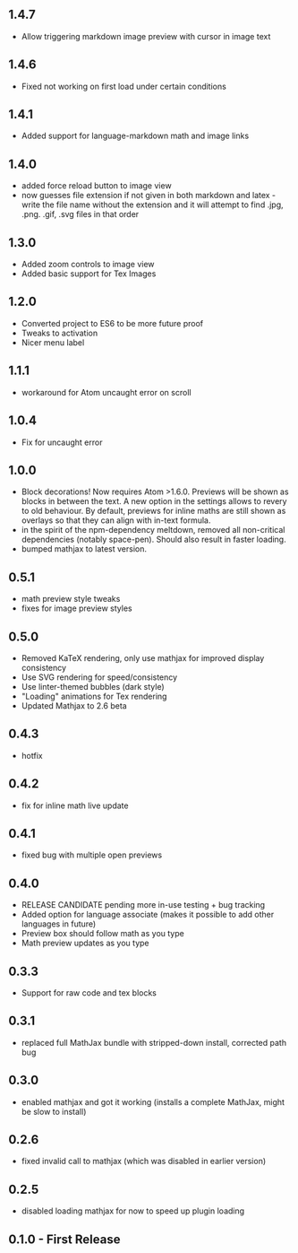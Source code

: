 ## 1.4.7
- Allow triggering markdown image preview with cursor in image text

## 1.4.6
- Fixed not working on first load under certain conditions

## 1.4.1
- Added support for language-markdown math and image links

## 1.4.0
- added force reload button to image view
- now guesses file extension if not given in both markdown and latex - write the file name without the extension and it will attempt to find .jpg, .png. .gif, .svg files in that order

## 1.3.0
- Added zoom controls to image view
- Added basic support for Tex Images


## 1.2.0
- Converted project to ES6 to be more future proof
- Tweaks to activation
- Nicer menu label


## 1.1.1
- workaround for Atom uncaught error on scroll

## 1.0.4
- Fix for uncaught error

## 1.0.0
- Block decorations! Now requires Atom >1.6.0. Previews will be shown as blocks in between the text. A new option in the settings allows to revery to old behaviour. By default, previews for inline maths are still shown as overlays so that they can align with in-text formula.
- in the spirit of the npm-dependency meltdown, removed all non-critical dependencies (notably space-pen). Should also result in faster loading.
- bumped mathjax to latest version.

## 0.5.1
- math preview style tweaks
- fixes for image preview styles

## 0.5.0
- Removed KaTeX rendering, only use mathjax for improved display consistency
- Use SVG rendering for speed/consistency
- Use linter-themed bubbles (dark style)
- "Loading" animations for Tex rendering
- Updated Mathjax to 2.6 beta

## 0.4.3
- hotfix

## 0.4.2
- fix for inline math live update

## 0.4.1
- fixed bug with multiple open previews

## 0.4.0
- RELEASE CANDIDATE pending more in-use testing + bug tracking
- Added option for language associate (makes it possible to add other languages in future)
- Preview box should follow math as you type
- Math preview updates as you type

## 0.3.3
- Support for raw code and tex blocks

## 0.3.1
- replaced full MathJax bundle with stripped-down install, corrected path bug

## 0.3.0
- enabled mathjax and got it working (installs a complete MathJax, might be slow to install)


## 0.2.6
- fixed invalid call to mathjax (which was disabled in earlier version)

## 0.2.5
- disabled loading mathjax for now to speed up plugin loading

## 0.1.0 - First Release
